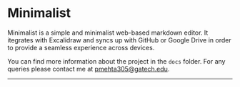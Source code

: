 # Minimalist

Minimalist is a simple and minimalist web-based markdown editor. It itegrates with Excalidraw and syncs up with GitHub or Google Drive in order to provide a seamless experience across devices.


You can find more information about the project in the <code>docs</code> folder. For any queries please contact me at [pmehta305@gatech.edu](pmehta305@gatech.edu).

---
